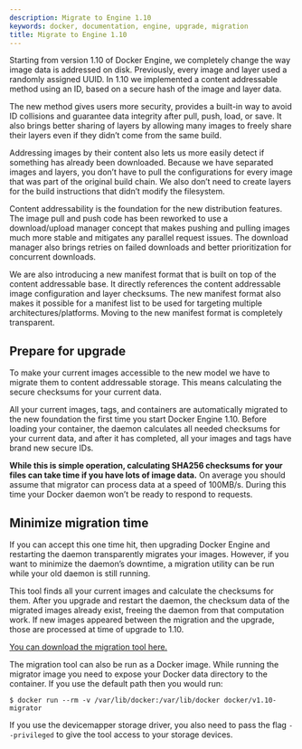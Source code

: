 ```yaml
---
description: Migrate to Engine 1.10
keywords: docker, documentation, engine, upgrade, migration
title: Migrate to Engine 1.10
---
```


Starting from version 1.10 of Docker Engine, we completely change the way image
data is addressed on disk. Previously, every image and layer used a randomly
assigned UUID. In 1.10 we implemented a content addressable method using an ID,
based on a secure hash of the image and layer data.

The new method gives users more security, provides a built-in way to avoid ID
collisions and guarantee data integrity after pull, push, load, or save. It also
brings better sharing of layers by allowing many images to freely share their
layers even if they didn’t come from the same build.

Addressing images by their content also lets us more easily detect if something
has already been downloaded. Because we have separated images and layers, you
don’t have to pull the configurations for every image that was part of the
original build chain. We also don’t need to create layers for the build
instructions that didn’t modify the filesystem.

Content addressability is the foundation for the new distribution features. The
image pull and push code has been reworked to use a download/upload manager
concept that makes pushing and pulling images much more stable and mitigates any
parallel request issues. The download manager also brings retries on failed
downloads and better prioritization for concurrent downloads.

We are also introducing a new manifest format that is built on top of the
content addressable base. It directly references the content addressable image
configuration and layer checksums. The new manifest format also makes it
possible for a manifest list to be used for targeting multiple
architectures/platforms. Moving to the new manifest format is completely
transparent.

## Prepare for upgrade

To make your current images accessible to the new model we have to migrate them
to content addressable storage. This means calculating the secure checksums for
your current data.

All your current images, tags, and containers are automatically migrated to the
new foundation the first time you start Docker Engine 1.10. Before loading your
container, the daemon calculates all needed checksums for your current data,
and after it has completed, all your images and tags have brand new secure
IDs.

**While this is simple operation, calculating SHA256 checksums for your files
can take time if you have lots of image data.** On average you should assume
that migrator can process data at a speed of 100MB/s. During this time your
Docker daemon won’t be ready to respond to requests.

## Minimize migration time

If you can accept this one time hit, then upgrading Docker Engine and restarting
the daemon transparently migrates your images. However, if you want to
minimize the daemon’s downtime, a migration utility can be run while your old
daemon is still running.

This tool finds all your current images and calculate the checksums for
them. After you upgrade and restart the daemon, the checksum data of the
migrated images already exist, freeing the daemon from that computation
work. If new images appeared between the migration and the upgrade, those are
processed at time of upgrade to 1.10.

[You can download the migration tool
here.](https://github.com/docker/v1.10-migrator/releases)

The migration tool can also be run as a Docker image. While running the migrator
image you need to expose your Docker data directory to the container. If you use
the default path then you would run:

    $ docker run --rm -v /var/lib/docker:/var/lib/docker docker/v1.10-migrator

If you use the
devicemapper storage driver, you also need to pass the flag `--privileged` to
give the tool access to your storage devices.
